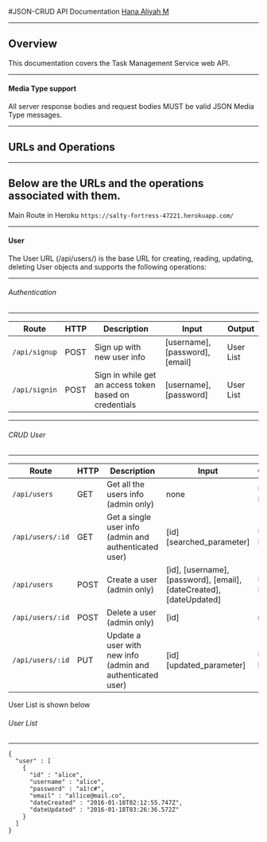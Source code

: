 #JSON-CRUD API Documentation
[Hana Aliyah M](https://github.com/aliyanamu/rest-api)

---
## Overview
This documentation covers the Task Management Service web API.

---
#### Media Type support
All server response bodies and request bodies MUST be valid JSON Media Type messages.

---
## URLs and Operations
---
Below are the URLs and the operations associated with them.
---
Main Route in Heroku
````https://salty-fortress-47221.herokuapp.com/````

---
#### User
The User URL (/api/users/) is the base URL for creating, reading, updating, deleting User objects and supports the following operations:

---
###### Authentication
---
| Route | HTTP | Description | Input | Output |
| ------ | ------ | ------ | ------ | ------ |
| ````/api/signup```` | POST | Sign up with new user info | [username], [password], [email] | User List
| ````/api/signin```` | POST | Sign in while get an access token based on credentials | [username], [password] | User List

---
###### CRUD User
---
| Route | HTTP | Description | Input | Output |
| ------ | ------ | ------ | ------ | ------ |
| ````/api/users```` | GET | Get all the users info (admin only) | none | User List
| ````/api/users/:id```` | GET | Get a single user info (admin and authenticated user) |  [id] [searched_parameter] | User List
| ````/api/users```` | POST | Create a user (admin only) | [id], [username], [password], [email], [dateCreated], [dateUpdated] | User List
| ````/api/users/:id```` | POST | Delete a user (admin only) | [id] | none
| ````/api/users/:id```` | PUT | Update a user with new info (admin and authenticated user) | [id] [updated_parameter] | User List

User List is shown below

###### User List
---
````
{
  "user" : [
    {
      "id" : "alice",
      "username" : "alice",
      "password" : "a1!c#",
      "email" : "allice@mail.co",
      "dateCreated" : "2016-01-18T02:12:55.747Z",
      "dateUpdated" : "2016-01-18T03:26:36.572Z"
    }
  ]
}
````